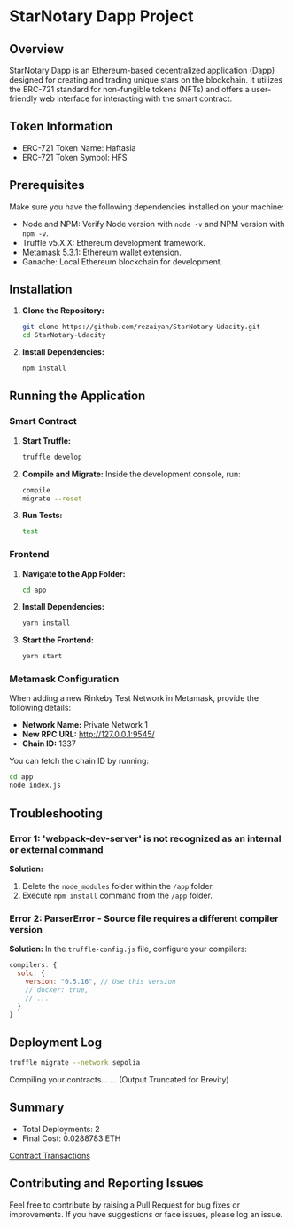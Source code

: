 # StarNotary Dapp Project

## Overview
StarNotary Dapp is an Ethereum-based decentralized application (Dapp) designed for creating and trading unique stars on the blockchain. It utilizes the ERC-721 standard for non-fungible tokens (NFTs) and offers a user-friendly web interface for interacting with the smart contract.

## Token Information
- ERC-721 Token Name: Haftasia
- ERC-721 Token Symbol: HFS

## Prerequisites
Make sure you have the following dependencies installed on your machine:
- Node and NPM: Verify Node version with `node -v` and NPM version with `npm -v`.
- Truffle v5.X.X: Ethereum development framework.
- Metamask 5.3.1: Ethereum wallet extension.
- Ganache: Local Ethereum blockchain for development.

## Installation
1. **Clone the Repository:**
   ```bash
   git clone https://github.com/rezaiyan/StarNotary-Udacity.git
   cd StarNotary-Udacity
   ```

2. **Install Dependencies:**
   ```bash
   npm install
   ```

## Running the Application
### Smart Contract
1. **Start Truffle:**
   ```bash
   truffle develop
   ```

2. **Compile and Migrate:**
   Inside the development console, run:
   ```bash
   compile
   migrate --reset
   ```

3. **Run Tests:**
   ```bash
   test
   ```

### Frontend
1. **Navigate to the App Folder:**
   ```bash
   cd app
   ```

2. **Install Dependencies:**
   ```bash
   yarn install
   ```

3. **Start the Frontend:**
   ```bash
   yarn start
   ```

### Metamask Configuration
When adding a new Rinkeby Test Network in Metamask, provide the following details:
- **Network Name:** Private Network 1
- **New RPC URL:** http://127.0.0.1:9545/
- **Chain ID:** 1337

You can fetch the chain ID by running:
```bash
cd app
node index.js
```

## Troubleshooting
### Error 1: 'webpack-dev-server' is not recognized as an internal or external command
**Solution:**
1. Delete the `node_modules` folder within the `/app` folder.
2. Execute `npm install` command from the `/app` folder.

### Error 2: ParserError - Source file requires a different compiler version
**Solution:**
In the `truffle-config.js` file, configure your compilers:
```javascript
compilers: {
  solc: {
    version: "0.5.16", // Use this version
    // docker: true,
    // ...
  }
}
```

## Deployment Log
```bash
truffle migrate --network sepolia
```
Compiling your contracts...
... (Output Truncated for Brevity)

## Summary
- Total Deployments: 2
- Final Cost: 0.0288783 ETH

[Contract Transactions](https://sepolia.etherscan.io/address/0xDA82D3d3c6d1Bd34578955abd62eD806bF7c7da1)

## Contributing and Reporting Issues
Feel free to contribute by raising a Pull Request for bug fixes or improvements. If you have suggestions or face issues, please log an issue.